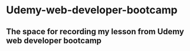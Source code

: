 # Udemy-web-developer-bootcamp
## The space for recording my lesson from Udemy web developer bootcamp
